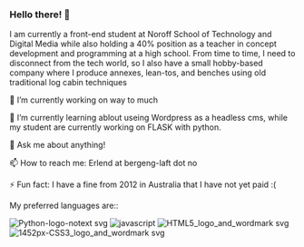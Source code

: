 ### Hello there! 👋

I am currently a front-end student at Noroff School of Technology and Digital Media while also holding a 40% position as a teacher in concept development and programming at a high school. 
From time to time, I need to disconnect from the tech world, so I also have a small hobby-based company where I produce annexes, lean-tos, and benches using old traditional log cabin techniques

🔭 I’m currently working on way to much

🌱 I’m currently learning ablout useing Wordpress as a headless cms, while my student are currently working on FLASK with python.

💬 Ask me about anything!

📫 How to reach me: Erlend at bergeng-laft dot no  

⚡ Fun fact: I have a fine from 2012 in Australia that I have not yet paid :(

My preferred languages are::

![Python-logo-notext svg](https://user-images.githubusercontent.com/59417456/223383577-3d678d8b-65b3-4da5-b29e-85e44318d3f7.png)
![javascript](https://user-images.githubusercontent.com/59417456/223383590-b614a1df-1991-4c52-a68a-84a042d2ee29.png)
![HTML5_logo_and_wordmark svg](https://user-images.githubusercontent.com/59417456/223384433-245c68c2-3982-4f93-8087-ba8e5862865f.png)
![1452px-CSS3_logo_and_wordmark svg](https://user-images.githubusercontent.com/59417456/223384439-af339d77-97a6-49a4-88d6-c6151ca089a3.png)


<!--
**ebergeng/ebergeng** is a ✨ _special_ ✨ repository because its `README.md` (this file) appears on your GitHub profile.

Here are some ideas to get you started:

- 🔭 I’m currently working on ...
- 🌱 I’m currently learning ...
- 👯 I’m looking to collaborate on ...
- 🤔 I’m looking for help with ...
- 💬 Ask me about ...
- 📫 How to reach me: ...
- 😄 Pronouns: ...
- ⚡ Fun fact: ...
-->

